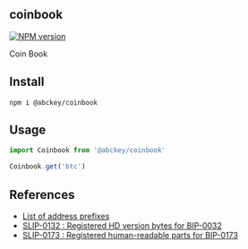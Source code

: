 ## coinbook
[![NPM version](https://img.shields.io/npm/v/@abckey/coinbook.svg)](https://www.npmjs.com/package/@abckey/coinbook)

Coin Book

## Install

```
npm i @abckey/coinbook
```

## Usage

```js
import Coinbook from '@abckey/coinbook'

Coinbook.get('btc')
```
## References

* [List of address prefixes](https://en.bitcoin.it/wiki/List_of_address_prefixes)
* [SLIP-0132 : Registered HD version bytes for BIP-0032](https://github.com/satoshilabs/slips/blob/master/slip-0132.md)
* [SLIP-0173 : Registered human-readable parts for BIP-0173](https://github.com/satoshilabs/slips/blob/master/slip-0173.md)
